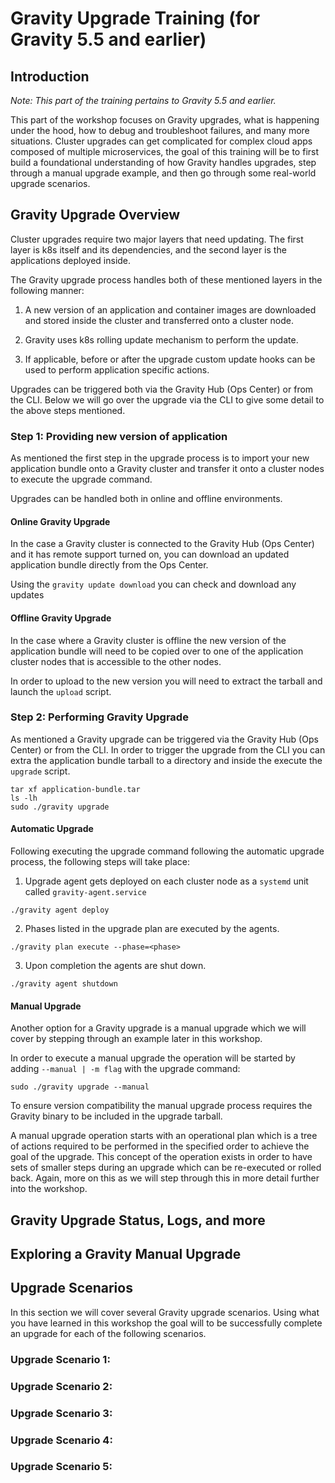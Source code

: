 # Gravity Upgrade Training (for Gravity 5.5 and earlier)

## Introduction

_Note: This part of the training pertains to Gravity 5.5 and earlier._

This part of the workshop focuses on Gravity upgrades, what is happening under the hood, how to debug and troubleshoot failures, and many more situations. Cluster upgrades can get complicated for complex cloud apps composed of multiple microservices, the goal of this training will be to first build a foundational understanding of how Gravity handles upgrades, step through a manual upgrade example, and then go through some real-world upgrade scenarios.

## Gravity Upgrade Overview

Cluster upgrades require two major layers that need updating. The first layer is k8s itself and its dependencies, and the second layer is the applications deployed inside.

The Gravity upgrade process handles both of these mentioned layers in the following manner:

1. A new version of an application and container images are downloaded and stored inside the cluster and transferred onto a cluster node. 

2. Gravity uses k8s rolling update mechanism to perform the update.

3. If applicable, before or after the upgrade custom update hooks can be used to perform application specific actions.

Upgrades can be triggered both via the Gravity Hub (Ops Center) or from the CLI. Below we will go over the upgrade via the CLI to give some detail to the above steps mentioned.

### Step 1: Providing new version of application

As mentioned the first step in the upgrade process is to import your new application bundle onto a Gravity cluster and transfer it onto a cluster nodes to execute the upgrade command.

Upgrades can be handled both in online and offline environments.

#### Online Gravity Upgrade

In the case a Gravity cluster is connected to the Gravity Hub (Ops Center) and it has remote support turned on, you can download an updated application bundle directly from the Ops Center. 

Using the `gravity update download` you can check and download any updates

#### Offline Gravity Upgrade

In the case where a Gravity cluster is offline the new version of the application bundle will need to be copied over to one of the application cluster nodes that is accessible to the other nodes.

In order to upload to the new version you will need to extract the tarball and launch the `upload` script.

### Step 2: Performing Gravity Upgrade

As mentioned a Gravity upgrade can be triggered via the Gravity Hub (Ops Center) or from the CLI. In order to trigger the upgrade from the CLI you can extra the application bundle tarball to a directory and inside the execute the `upgrade` script.

```
tar xf application-bundle.tar
ls -lh
sudo ./gravity upgrade
```
#### Automatic Upgrade

Following executing the upgrade command following the automatic upgrade process, the following steps will take place:

1. Upgrade agent gets deployed on each cluster node as a `systemd` unit called `gravity-agent.service`

`./gravity agent deploy`

2. Phases listed in the upgrade plan are executed by the agents.

`./gravity plan execute --phase=<phase>`

3. Upon completion the agents are shut down.

`./gravity agent shutdown`

#### Manual Upgrade

Another option for a Gravity upgrade is a manual upgrade which we will cover by stepping through an example later in this workshop.

In order to execute a manual upgrade the operation will be started by adding `--manual | -m flag` with the upgrade command:

`sudo ./gravity upgrade --manual`

To ensure version compatibility the manual upgrade process requires the Gravity binary to be included in the upgrade tarball.

A manual upgrade operation starts with an operational plan which is a tree of actions required to be performed in the specified order to achieve the goal of the upgrade. This concept of the operation exists in order to have sets of smaller steps during an upgrade which can be re-executed or rolled back. Again, more on this as we will step through this in more detail further into the workshop.

## Gravity Upgrade Status, Logs, and more



## Exploring a Gravity Manual Upgrade



## Upgrade Scenarios

In this section we will cover several Gravity upgrade scenarios. Using what you have learned in this workshop the goal will to be successfully complete an upgrade for each of the following scenarios. 

### Upgrade Scenario 1:

### Upgrade Scenario 2: 

### Upgrade Scenario 3:

### Upgrade Scenario 4:

### Upgrade Scenario 5:



